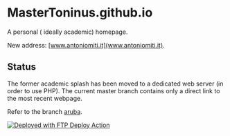 # MasterToninus.github.io
A personal ( ideally academic) homepage.

New address: [www.antoniomiti.it](www.antoniomiti.it).

## Status
The former academic splash has been moved to a dedicated web server (in order to use PHP).
The current master branch contains only a direct link to the most recent webpage.

Refer to the branch [aruba](https://github.com/MasterToninus/MasterToninus.github.io/tree/aruba).

[<img alt="Deployed with FTP Deploy Action" src="https://img.shields.io/badge/Deployed With-FTP DEPLOY ACTION-%3CCOLOR%3E?style=for-the-badge&color=2b9348">](https://github.com/SamKirkland/FTP-Deploy-Action)
